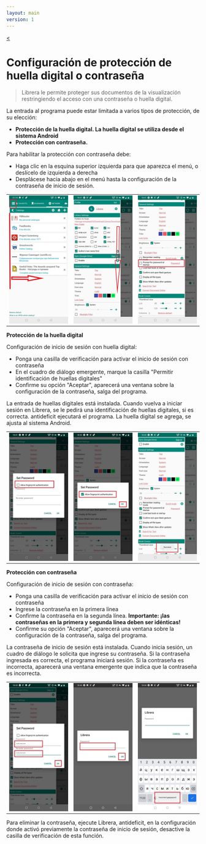 ```yaml
---
layout: main
version: 1
---
```

[<](/wiki/faq/es)
# Configuración de protección de huella digital o contraseña

> Librera le permite proteger sus documentos de la visualización restringiendo el acceso con una contraseña o huella digital.

La entrada al programa puede estar limitada a varios tipos de protección, de su elección:

* **Protección de la huella digital. La huella digital se utiliza desde el sistema Android**
* **Protección con contraseña.**

Para habilitar la protección con contraseña debe:

* Haga clic en la esquina superior izquierda para que aparezca el menú, o deslícelo de izquierda a derecha
* Desplácese hacia abajo en el menú hasta la configuración de la contraseña de inicio de sesión.

||||
|-|-|-|
|![](1.jpg)|![](2.jpg)|![](3.jpg)|

**Protección de la huella digital**

Configuración de inicio de sesión con huella digital:
* Ponga una casilla de verificación para activar el inicio de sesión con contraseña
* En el cuadro de diálogo emergente, marque la casilla &quot;Permitir identificación de huellas digitales&quot;
* Confirme su opción &quot;Aceptar&quot;, aparecerá una ventana sobre la configuración de la contraseña, salga del programa.

La entrada de huellas digitales está instalada. Cuando vuelva a iniciar sesión en Librera, se le pedirá una identificación de huellas digitales, si es correcta.
antideficit ejecutará el programa. La huella digital se agrega, se ajusta al sistema Android.

||||
|-|-|-|
|![](4.jpg)|![](5.jpg)|![](7.jpg)|

**Protección con contraseña**

Configuración de inicio de sesión con contraseña:

* Ponga una casilla de verificación para activar el inicio de sesión con contraseña
* Ingrese la contraseña en la primera línea
* Confirme la contraseña en la segunda línea. **Importante: ¡las contraseñas en la primera y segunda línea deben ser idénticas!**
* Confirme su opción &quot;Aceptar&quot;, aparecerá una ventana sobre la configuración de la contraseña, salga del programa.

La contraseña de inicio de sesión está instalada. Cuando inicia sesión, un cuadro de diálogo le solicita que ingrese su contraseña. Si la contraseña ingresada es correcta, el programa iniciará sesión. Si la contraseña es incorrecta, aparecerá una ventana emergente que indica que la contraseña es incorrecta.

||||
|-|-|-|
|![](6.jpg)|![](8.jpg)|![](10.jpg)|


Para eliminar la contraseña, ejecute Librera, antideficit, en la configuración donde activó previamente la contraseña de inicio de sesión, desactive la casilla de verificación de esta función.
